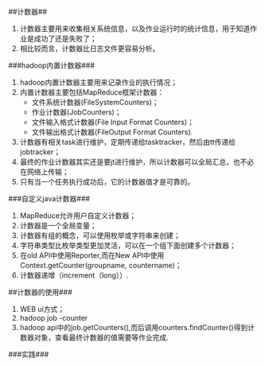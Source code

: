 ##计数器##
1.  计数器主要用来收集相关系统信息，以及作业运行时的统计信息，用于知道作业是成功了还是失败了；
2.  相比较而言，计数器比日志文件更容易分析。

###hadoop内置计数器###
1.  hadoop内置计数器主要用来记录作业的执行情况；
2.  内置计数器主要包括MapReduce框架计数器：
    *   文件系统计数器(FileSystemCounters)；
    *   作业计数器(JobCounters)；
    *   文件输入格式计数器(File Input Format Counters)；
    *   文件输出格式计数器(FileOutput Format Counters).
3.  计数器有相关task进行维护，定期传递给tasktracker，然后由tt传递给jobtracker；
4.  最终的作业计数器其实还是要jt进行维护，所以计数器可以全局汇总，也不必在网络上传输；
5.  只有当一个任务执行成功后，它的计数器值才是可靠的。

###自定义java计数器###
1.  MapReduce允许用户自定义计数器；
2.  计数器是一个全局变量；
3.  计数器有组的概念，可以使用枚举或字符串来创建；
4.  字符串类型比枚举类型更加灵活，可以在一个组下面创建多个计数器；
5.  在old API中使用Reporter,而在New API中使用Context.getCounter(groupname, countername)；
6.  计数器递增（increment（long））.

##计数器的使用###
1.  WEB ui方式；
2.  hadoop job -counter
3.  hadoop api中的job.getCounters(),而后调用counters.findCounter()得到计数器对象，查看最终计数器的值需要等作业完成.

###实践###

